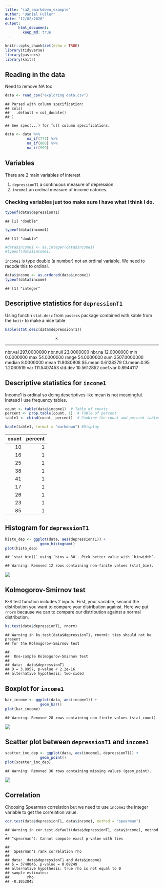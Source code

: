 ```yaml
---
title: "sa2_rmarkdown_example"
author: "Daniel Fuller"
date: "12/02/2020"
output:
      html_document:
        keep_md: true
---
```



```r
knitr::opts_chunk$set(echo = TRUE)
library(tidyverse)
library(pastecs)
library(knitr)
```

## Reading in the data

Need to remove NA too


```r
data <- read_csv("exploring data.csv")
```

```
## Parsed with column specification:
## cols(
##   .default = col_double()
## )
```

```
## See spec(...) for full column specifications.
```

```r
data <- data %>%
          na_if(777) %>%
          na_if(888) %>%
          na_if(999)
```

## Variables

There are 2 main variables of interest

1. `depressionT1` a continuous measure of depression. 
2. `income1` an ordinal measure of income catories. 

### Checking variables just too make sure I have what I think I do. 


```r
typeof(data$depressionT1)
```

```
## [1] "double"
```

```r
typeof(data$income1)
```

```
## [1] "double"
```

```r
#data$income1 <- as.integer(data$income1)
#typeof(data$income1)
```

`income1` is type double (a number) not an ordinal variable. We need to recode this to ordinal. 


```r
data$income <- as.ordered(data$income1)
typeof(data$income)
```

```
## [1] "integer"
```

## Descriptive statistics for `depressionT1`

Using functin `stat.desc` from `pastecs` package combined with kable from the `knitr` to make a nice table


```r
kable(stat.desc(data$depressionT1))
```

                           x
-------------  -------------
nbr.val          297.0000000
nbr.null          23.0000000
nbr.na            12.0000000
min                0.0000000
max               54.0000000
range             54.0000000
sum             3507.0000000
median             8.0000000
mean              11.8080808
SE.mean            0.6128279
CI.mean.0.95       1.2060519
var              111.5407453
std.dev           10.5612852
coef.var           0.8944117

## Descriptive statistics for `income1`

Income1 is ordinal so doing descriptives like mean is not meaningful. Instead I use frequency tables. 


```r
count <- table(data$income1)  # Table of counts
percent <- prop.table(count, 1)  # Table of percent
table1 <- cbind(count, percent)  # Combine the count and percent tables

kable(table1, format = "markdown") #Display
```



| count| percent|
|-----:|-------:|
|    10|       1|
|    16|       1|
|    25|       1|
|    38|       1|
|    41|       1|
|    17|       1|
|    26|       1|
|    23|       1|
|    85|       1|

## Histogram for `depressionT1`


```r
histo_dep <- ggplot(data, aes(depressionT1)) + 
                geom_histogram() 
plot(histo_dep)
```

```
## `stat_bin()` using `bins = 30`. Pick better value with `binwidth`.
```

```
## Warning: Removed 12 rows containing non-finite values (stat_bin).
```

![](sa2_rmardown_example_files/figure-html/unnamed-chunk-6-1.png)<!-- -->

## Kolmogorov-Smirnov test

K-S test function includes 2 inputs. First, your variable, second the distribution you want to compare your distribution against. Here we put `rnorm` because we can to compare our distribution against a normal distribution.


```r
ks.test(data$depressionT1, rnorm)
```

```
## Warning in ks.test(data$depressionT1, rnorm): ties should not be present
## for the Kolmogorov-Smirnov test
```

```
## 
## 	One-sample Kolmogorov-Smirnov test
## 
## data:  data$depressionT1
## D = 3.8957, p-value < 2.2e-16
## alternative hypothesis: two-sided
```

## Boxplot for `income1`


```r
bar_income <- ggplot(data, aes(income1)) + 
                geom_bar() 
plot(bar_income)
```

```
## Warning: Removed 28 rows containing non-finite values (stat_count).
```

![](sa2_rmardown_example_files/figure-html/unnamed-chunk-8-1.png)<!-- -->

## Scatter plot between `depressionT1` and `income1`


```r
scatter_inc_dep <- ggplot(data, aes(income1, depressionT1)) + 
                geom_point() 
plot(scatter_inc_dep)
```

```
## Warning: Removed 36 rows containing missing values (geom_point).
```

![](sa2_rmardown_example_files/figure-html/unnamed-chunk-9-1.png)<!-- -->

## Correlation 

Choosing Spearman correlation but we need to use `income1` the integer variable to get the correlation value. 


```r
cor.test(data$depressionT1, data$income1, method = "spearman")
```

```
## Warning in cor.test.default(data$depressionT1, data$income1, method =
## "spearman"): Cannot compute exact p-value with ties
```

```
## 
## 	Spearman's rank correlation rho
## 
## data:  data$depressionT1 and data$income1
## S = 3748046, p-value = 0.08249
## alternative hypothesis: true rho is not equal to 0
## sample estimates:
##        rho 
## -0.1052845
```



